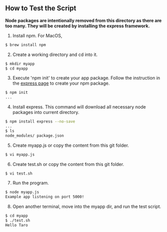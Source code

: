 ## How to Test the Script

**Node packages are intentionally removed from this directory as there are too many. They will be created by installing the express framework.**

1. Install npm. For MacOS,
```sh
$ brew install npm
```
2. Create a working directory and cd into it.
```sh
$ mkdir myapp
$ cd myapp
```
3. Execute 'npm init' to create your app package. Follow the instruction in the [express page](https://expressjs.com/en/starter/installing.html) to create your npm package.
```sh
$ npm init
...
```
4. Install express. This command will download all necessary node packages into current directory.
```sh
$ npm install express --no-save
...
$ ls
node_modules/ package.json
```
5. Create myapp.js or copy the content from this git folder.
```sh
$ vi myapp.js
```
6. Create test.sh or copy the content from this git folder.
```sh
$ vi test.sh
```
7. Run the program.
```sh
$ node myapp.js
Example app listening on port 5000!
```
8. Open another terminal, move into the myapp dir, and run the test script.
```sh
$ cd myapp
$ ./test.sh
Hello Taro
```
